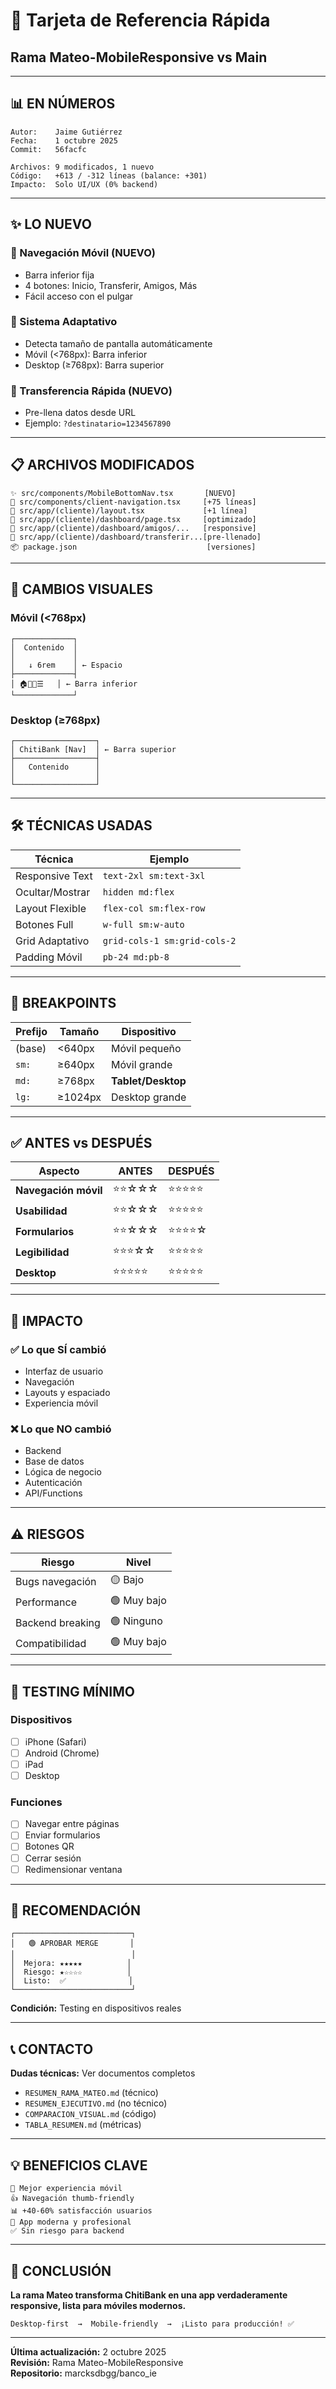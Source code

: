 # 🎴 Tarjeta de Referencia Rápida
## Rama Mateo-MobileResponsive vs Main

---

## 📊 EN NÚMEROS

```
Autor:    Jaime Gutiérrez
Fecha:    1 octubre 2025
Commit:   56facfc

Archivos: 9 modificados, 1 nuevo
Código:   +613 / -312 líneas (balance: +301)
Impacto:  Solo UI/UX (0% backend)
```

---

## ✨ LO NUEVO

### 📱 Navegación Móvil (NUEVO)
- Barra inferior fija
- 4 botones: Inicio, Transferir, Amigos, Más
- Fácil acceso con el pulgar

### 🔄 Sistema Adaptativo
- Detecta tamaño de pantalla automáticamente
- Móvil (<768px): Barra inferior
- Desktop (≥768px): Barra superior

### 💸 Transferencia Rápida (NUEVO)
- Pre-llena datos desde URL
- Ejemplo: `?destinatario=1234567890`

---

## 📋 ARCHIVOS MODIFICADOS

```
✨ src/components/MobileBottomNav.tsx       [NUEVO]
🔄 src/components/client-navigation.tsx     [+75 líneas]
📐 src/app/(cliente)/layout.tsx             [+1 línea]
📱 src/app/(cliente)/dashboard/page.tsx     [optimizado]
👥 src/app/(cliente)/dashboard/amigos/...   [responsive]
💸 src/app/(cliente)/dashboard/transferir...[pre-llenado]
📦 package.json                             [versiones]
```

---

## 🎨 CAMBIOS VISUALES

### Móvil (<768px)
```
┌─────────────┐
│  Contenido  │
│             │
│   ↓ 6rem    │ ← Espacio
├─────────────┤
│ 🏠💸👥☰   │ ← Barra inferior
└─────────────┘
```

### Desktop (≥768px)
```
┌──────────────────┐
│ ChitiBank [Nav]  │ ← Barra superior
├──────────────────┤
│   Contenido      │
│                  │
└──────────────────┘
```

---

## 🛠️ TÉCNICAS USADAS

| Técnica | Ejemplo |
|---------|---------|
| Responsive Text | `text-2xl sm:text-3xl` |
| Ocultar/Mostrar | `hidden md:flex` |
| Layout Flexible | `flex-col sm:flex-row` |
| Botones Full | `w-full sm:w-auto` |
| Grid Adaptativo | `grid-cols-1 sm:grid-cols-2` |
| Padding Móvil | `pb-24 md:pb-8` |

---

## 📐 BREAKPOINTS

| Prefijo | Tamaño | Dispositivo |
|---------|--------|-------------|
| (base) | <640px | Móvil pequeño |
| `sm:` | ≥640px | Móvil grande |
| `md:` | ≥768px | **Tablet/Desktop** |
| `lg:` | ≥1024px | Desktop grande |

---

## ✅ ANTES vs DESPUÉS

| Aspecto | ANTES | DESPUÉS |
|---------|-------|---------|
| **Navegación móvil** | ⭐⭐☆☆☆ | ⭐⭐⭐⭐⭐ |
| **Usabilidad** | ⭐⭐☆☆☆ | ⭐⭐⭐⭐⭐ |
| **Formularios** | ⭐⭐☆☆☆ | ⭐⭐⭐⭐☆ |
| **Legibilidad** | ⭐⭐⭐☆☆ | ⭐⭐⭐⭐⭐ |
| **Desktop** | ⭐⭐⭐⭐⭐ | ⭐⭐⭐⭐⭐ |

---

## 🎯 IMPACTO

### ✅ Lo que SÍ cambió
- Interfaz de usuario
- Navegación
- Layouts y espaciado
- Experiencia móvil

### ❌ Lo que NO cambió
- Backend
- Base de datos
- Lógica de negocio
- Autenticación
- API/Functions

---

## ⚠️ RIESGOS

| Riesgo | Nivel |
|--------|-------|
| Bugs navegación | 🟡 Bajo |
| Performance | 🟢 Muy bajo |
| Backend breaking | 🟢 Ninguno |
| Compatibilidad | 🟢 Muy bajo |

---

## 🧪 TESTING MÍNIMO

### Dispositivos
- [ ] iPhone (Safari)
- [ ] Android (Chrome)
- [ ] iPad
- [ ] Desktop

### Funciones
- [ ] Navegar entre páginas
- [ ] Enviar formularios
- [ ] Botones QR
- [ ] Cerrar sesión
- [ ] Redimensionar ventana

---

## 🚀 RECOMENDACIÓN

```
┌──────────────────────────┐
│   🟢 APROBAR MERGE       │
│                          │
│  Mejora: ★★★★★          │
│  Riesgo: ★☆☆☆☆          │
│  Listo:  ✅              │
└──────────────────────────┘
```

**Condición:** Testing en dispositivos reales

---

## 📞 CONTACTO

**Dudas técnicas:** Ver documentos completos
- `RESUMEN_RAMA_MATEO.md` (técnico)
- `RESUMEN_EJECUTIVO.md` (no técnico)
- `COMPARACION_VISUAL.md` (código)
- `TABLA_RESUMEN.md` (métricas)

---

## 💡 BENEFICIOS CLAVE

```
📱 Mejor experiencia móvil
👍 Navegación thumb-friendly
📊 +40-60% satisfacción usuarios
🚀 App moderna y profesional
✅ Sin riesgo para backend
```

---

## 🎉 CONCLUSIÓN

**La rama Mateo transforma ChitiBank en una app verdaderamente responsive, lista para móviles modernos.**

```
Desktop-first  →  Mobile-friendly  →  ¡Listo para producción! ✅
```

---

**Última actualización:** 2 octubre 2025  
**Revisión:** Rama Mateo-MobileResponsive  
**Repositorio:** marcksdbgg/banco_ie
